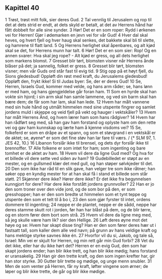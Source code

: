 ## Kapittel 40

1 Trøst, trøst mitt folk, sier deres Gud.
2 Tal vennlig til Jerusalem og rop til det at dets strid er endt, at dets skyld er betalt, at det av Herrens hånd har fått dobbelt for alle sine synder.
3 Hør! Det er en som roper: Rydd i ørkenen vei for Herren! Gjør i ødemarken en jevn vei for vår Gud!
4 Hver dal skal heves, og hvert fjell og hver haug skal senkes, det bakkete skal bli til slette, og hamrene til flatt land.
5 Og Herrens herlighet skal åpenbares, og alt kjød skal se det, for Herrens munn har talt.
6 Hør! Det er en som sier: Rop! Og en annen svarer: Hva skal jeg rope? - Alt kjød er gress, og all dets herlighet som markens blomst.
7 Gresset blir tørt, blomsten visner når Herrens ånde blåser på det; ja sannelig, folket er gress.
8 Gresset blir tørt, blomsten visner; men vår Guds ord står fast til evig tid.
9 Stig opp på et høyt fjell, du Sions gledesbud! Oppløft din røst med kraft, du Jerusalems gledesbud! Oppløft den, frykt ikke! Si til Judas byer: Se, der er deres Gud!
10 Se, Herren, Israels Gud, kommer med velde, og hans arm råder; se, hans lønn er med ham, og hans gjengjeldelse går foran ham.
11 Som en hyrde skal han vokte sin hjord; i sin arm skal han samle lammene, og ved sin barm skal han bære dem; de får som har lam, skal han lede.
12 Hvem har målt vannene med sin hule hånd og utmålt himmelen med sine utspente fingrer og samlet jordens muld i skjeppe og veid fjell på vekt og hauger i vektskåler?
13 Hvem har målt Herrens Ånd, og hvem lærer ham som hans rådgiver?
14 Hvem har han rådført seg med, så han gav ham forstand og oplyste ham om den rette vei og gav ham kunnskap og lærte ham å kjenne visdoms vei?
15 Se, folkeferd er som en dråpe av et spann, og som et støvgrand i en vektskål er de aktet; se, øyene* er som det fine støv han lar fare til værs. / {* SLM 97, 1. JES 42, 10.}
16 Libanon forslår ikke til brensel, og dets dyr forslår ikke til brennoffer.
17 Alle folkene er som intet for ham; som ingenting og bare tomhet er de aktet av ham.
18 Hvem vil dere da ligne Gud med? Og hva for et billede vil dere sette ved siden av ham?
19 Gudebilledet er støpt av en mester, og en gullsmed klær det med gull, og han støper sølvkjeder til det.
20 Den som ikke har råd til en slik gave, han velger tre som ikke råtner; han søker opp en kyndig mester for at han skal få i stand et billede som står støtt.
21 Skjønner dere ikke? Hører dere ikke? Er det ikke fra begynnelsen kunngjort for dere? Har dere ikke forstått jordens grunnvoller?
22 Han er jo den som troner over den vide jord, og de som bor på den, er som gresshopper; han er den som bredte ut himmelen som et tynt teppe og utspente den som et telt til å bo i,
23 den som gjør fyrster til intet, ordens dommere til ingenting;
24 neppe er de plantet, neppe er de sådd, neppe har deres stamme skutt rot i jorden, før han har blåst på dem, og de blir tørre, og en storm fører dem bort som strå.
25 Hvem vil dere da ligne meg med, så jeg skulle være ham lik? sier den Hellige.
26 Løft deres øyne mot det høye og se: Hvem har skapt disse ting? Han er den som fører deres hær ut i fastsatt tall, som kaller dem alle ved navn; på grunn av hans veldige kraft og hans mektige styrke savnes ikke én.
27 Hvorfor vil du si, Jakob, og tale så, Israel: Min vei er skjult for Herren, og min rett går min Gud forbi?
28 Vet du det ikke, eller har du ikke hørt det? Herren er en evig Gud, den som har skapt jordens ender; han blir ikke trett, og han blir ikke mødig; hans forstand er uransakelig.
29 Han gir den trette kraft, og den som ingen krefter har, gir han stor styrke.
30 Gutter blir trette og mødige, og unge menn snubler.
31 Men de som venter på Herren, får ny kraft, løfter vingene som ørner; de løper og blir ikke trette, de går og blir ikke mødige.
